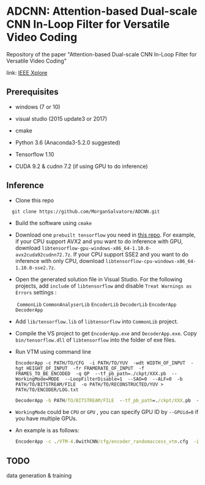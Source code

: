 # ADCNN: Attention-based Dual-scale CNN In-Loop Filter for Versatile Video Coding

Repository of the paper "Attention-based Dual-scale CNN In-Loop Filter for Versatile Video Coding"

link: [IEEE Xplore](https://ieeexplore.ieee.org/document/8852743)



## Prerequisites

* windows (7 or 10)

* visual studio (2015 update3 or 2017)

* cmake

* Python 3.6 (Anaconda3-5.2.0 suggested)

* Tensorflow 1.10

* CUDA 9.2 & cudnn 7.2 (if using GPU to do inference)

  

## Inference

* Clone this repo
```
  git clone https://github.com/MorganSalvatore/ADCNN.git
```

* Build the software using `cmake`

* Download one `prebuilt tensorflow` you need in [this repo](https://github.com/fo40225/tensorflow-windows-wheel/tree/master/1.10.0/cpp). For example, if your CPU support AVX2 and you want to do inference with GPU, download `libtensorflow-gpu-windows-x86_64-1.10.0-avx2cuda92cudnn72.7z`. If your CPU support SSE2 and you want to do inference with only CPU, download `libtensorflow-cpu-windows-x86_64-1.10.0-sse2.7z`.

* Open the generated solution file in Visual Studio. For the following projects, add `include` of `libtensorflow` and disable `Treat Warnings as Errors` settings :

  ​	`CommonLib` `CommonAnalyserLib` `EncoderLib` `DecoderLib` `EncoderApp` `DecoderApp`

* Add `lib/tensorflow.lib` of `libtensorflow` into `CommonLib` project.

* Compile the VS project to get `EncoderApp.exe` and `DecoderApp.exe`. Copy `bin/tensorflow.dll` of `libtensorflow` into the folder of exe files.

* Run VTM using command line

  ```win cmd
  EncoderApp -c PATH/TO/CFG  -i PATH/TO/YUV  -wdt WIDTH_OF_INPUT  -hgt HEIGHT_OF_INPUT  -fr FRAMERATE_OF_INPUT  -f FRAMES_TO_BE_ENCODED  -q QP  --tf_pb_path=./ckpt/XXX.pb  --WorkingMode=MODE  --LoopFilterDisable=1  --SAO=0  --ALF=0  -b PATH/TO/BITSTREAM/FILE  -o PATH/TO/RECONSTRUCTED/YUV > PATH/TO/ENCODER/LOG.txt
  ```

  ```cmd
  DecoderApp -b PATH/TO/BITSTREAM/FILE  --tf_pb_path=./ckpt/XXX.pb  --WorkingMode=MODE  > PATH/TO/DECODER/LOG.txt
  ```


* `WorkingMode` could be `CPU` or `GPU` , you can specify GPU ID by `--GPUid=0` if you have multiple GPUs.

* An example is as follows:

  ```cmd
  EncoderApp -c ./VTM-4.0withCNN/cfg/encoder_randomaccess_vtm.cfg  -i D:/BlowingBubbles_416x240_50.yuv -wdt 416 -hgt 240 -fr 50 -f 10 -q 37 --tf_pb_path=./ckpt/RA_graph_ep150_val_+0.3398_+0.2563_2.50e-04.pb --WorkingMode=GPU --GPUid=1 --LoopFilterDisable=1  --SAO=0 --ALF=0 -b str.bin -o rec.yuv > encoder_log.txt
  ```

  

  

## TODO

data generation & training 